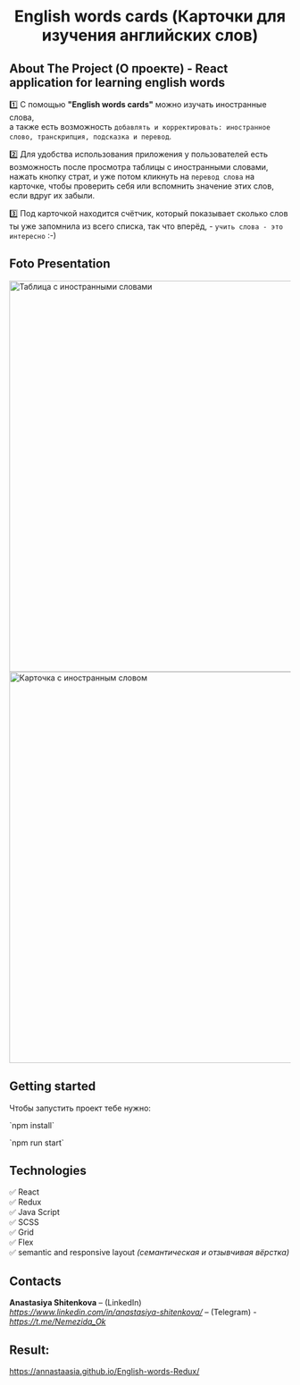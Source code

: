 <h1 align="center">English words cards (Карточки для изучения английских слов)</h1>
<h2>About The Project (О проекте) - React application for learning english words</h2>


1️⃣  С помощью **"English words cards"** можно изучать иностранные слова,   
а также есть возможность `добавлять и корректировать: иностранное слово, транскрипция, подсказка и перевод`.

2️⃣ Для удобства использования приложения у пользователей есть возможность после просмотра таблицы с иностранными словами, нажать кнопку страт, и уже потом кликнуть на `перевод слова` на карточке, чтобы проверить себя или вспомнить значение этих слов, если вдруг их забыли.

3️⃣ Под карточкой находится счётчик, который показывает сколько слов ты уже запомнила из всего списка, так что вперёд, - `учить слова - это интересно` :-)

<h2>Foto Presentation</h2>

<img width="700" alt="Таблица с иностранными словами" src="https://github.com/Annastaasia/English-words-Redux/assets/108290014/03212982-c4d0-40b5-89cb-714fe9cf6a05.png">
<img width="700" alt="Карточка с иностранным словом" src="https://github.com/Annastaasia/English-words-Redux/assets/108290014/1b029ec8-ed4e-49d9-8536-a70e387d0524.png">

## Getting started

Чтобы запустить проект тебе нужно:
<p> `npm install`
<p> `npm run start`

<h2>Technologies</h2>

:white_check_mark: React    
:white_check_mark: Redux      
:white_check_mark: Java Script   
:white_check_mark: SCSS       
:white_check_mark: Grid    
:white_check_mark: Flex    
:white_check_mark: semantic and responsive layout *(семантическая и отзывчивая вёрстка)*   

<h2>Contacts</h2>

**Anastasiya Shitenkova** – (LinkedIn) *https://www.linkedin.com/in/anastasiya-shitenkova/* – (Telegram) - *https://t.me/Nemezida_Ok*

## Result:
https://annastaasia.github.io/English-words-Redux/
